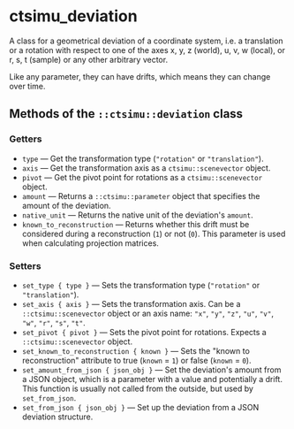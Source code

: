 # ctsimu_deviation
A class for a geometrical deviation of a coordinate system, i.e. a translation or a rotation with respect to one of the axes x, y, z (world), u, v, w (local), or r, s, t (sample) or any other arbitrary vector.

Like any parameter, they can have drifts, which means they can change over time.

## Methods of the `::ctsimu::deviation` class

### Getters

* `type` — Get the transformation type (`"rotation"` or `"translation"`).
* `axis` — Get the transformation axis as a `ctsimu::scenevector` object.
* `pivot` — Get the pivot point for rotations as a `ctsimu::scenevector` object.
* `amount` — Returns a `::ctsimu::parameter` object that specifies the amount of the deviation.
* `native_unit` — Returns the native unit of the deviation's `amount`.
* `known_to_reconstruction` — Returns whether this drift must be considered during a reconstruction (`1`) or not (`0`). This parameter is used when calculating projection matrices.

### Setters

* `set_type { type }` — Sets the transformation type (`"rotation"` or `"translation"`).
* `set_axis { axis }` — Sets the transformation axis. Can be a `::ctsimu::scenevector` object or an axis name: `"x"`, `"y"`, `"z"`, `"u"`, `"v"`, `"w"`, `"r"`, `"s"`, `"t"`.
* `set_pivot { pivot }` — Sets the pivot point for rotations. Expects a `::ctsimu::scenevector` object.
* `set_known_to_reconstruction { known }` — Sets the "known to reconstruction" attribute to true (`known` = `1`) or false (`known` = `0`).
* `set_amount_from_json { json_obj }` — Set the deviation's amount from a JSON object, which is a parameter with a value and potentially a drift. This function is usually not called from the outside, but used by `set_from_json`.
* `set_from_json { json_obj }` — Set up the deviation from a JSON deviation structure.
